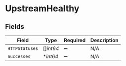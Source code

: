 # UpstreamHealthy


## Fields

| Field              | Type               | Required           | Description        |
| ------------------ | ------------------ | ------------------ | ------------------ |
| `HTTPStatuses`     | []*int64*          | :heavy_minus_sign: | N/A                |
| `Successes`        | **int64*           | :heavy_minus_sign: | N/A                |
